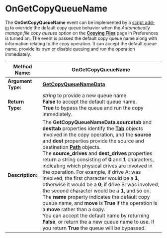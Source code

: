 # OnGetCopyQueueName

The **OnGetCopyQueueName** event can be implemented by a [script add-in](/Manual/scripting/script_add-ins/README.md) to override the default copy queue behavior when the *Automatically manage file copy queues* option on the **[Copying Files](/Manual/preferences/preferences_categories/file_operations/copying_files/README.md)** page in Preferences is turned on. The event is passed the default copy queue name along with information relating to the copy operation. It can accept the default queue name, provide its own or disable queuing and run the operation immediately. 

| **Method Name:** | OnGetCopyQueueName |
| --- | --- |
| **Argument Type:** | **[GetCopyQueueNameData](../scripting_objects/getcopyqueuenamedata.md)** |
| **Return Type:** | *string* to provide a new queue name.  <br />**False** to accept the default queue name.  <br />**True** to bypass the queue and run the copy immediately. |
| **Description:** | The **GetCopyQueueNameData.sourcetab** and **desttab** properties identify the **[Tab](../scripting_objects/tab.md)** objects involved in the copy operation, and the **source** and **dest** properties provide the source and destination **[Path](../scripting_objects/path.md)** objects.  <br />The **source_drives** and **dest_drives** properties return a string consisting of **0** and **1** characters, indicating which physical drives are involved in the operation. For example, if drive A: was involved, the first character would be a **1**, otherwise it would be a **0**; if drive B: was involved, the second character would be a **1**, and so on.  <br />The **name** property indicates the default copy queue name, and **move** is **True** if the operation is a **move** rather than a copy.  <br />You can accept the default name by returning **False**, or return the a new queue name to use. If you return **True** the queue will be bypassed. |

